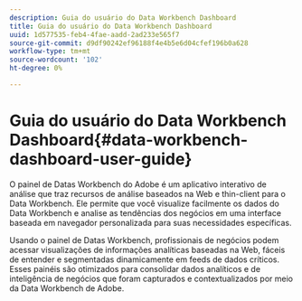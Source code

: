 ```yaml
---
description: Guia do usuário do Data Workbench Dashboard
title: Guia do usuário do Data Workbench Dashboard
uuid: 1d577535-feb4-4fae-aadd-2ad233e565f7
source-git-commit: d9df90242ef96188f4e4b5e6d04cfef196b0a628
workflow-type: tm+mt
source-wordcount: '102'
ht-degree: 0%

---
```



# Guia do usuário do Data Workbench Dashboard{#data-workbench-dashboard-user-guide}

O painel de Datas Workbench do Adobe é um aplicativo interativo de análise que traz recursos de análise baseados na Web e thin-client para o Data Workbench. Ele permite que você visualize facilmente os dados do Data Workbench e analise as tendências dos negócios em uma interface baseada em navegador personalizada para suas necessidades específicas.

Usando o painel de Datas Workbench, profissionais de negócios podem acessar visualizações de informações analíticas baseadas na Web, fáceis de entender e segmentadas dinamicamente em feeds de dados críticos. Esses painéis são otimizados para consolidar dados analíticos e de inteligência de negócios que foram capturados e contextualizados por meio da Data Workbench de Adobe.
